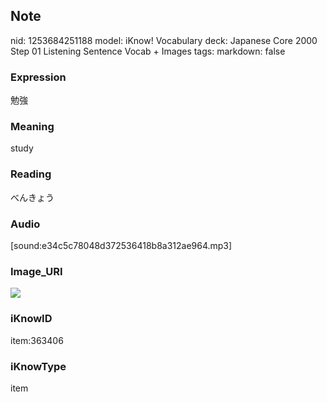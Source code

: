 ## Note
nid: 1253684251188
model: iKnow! Vocabulary
deck: Japanese Core 2000 Step 01 Listening Sentence Vocab + Images
tags: 
markdown: false

### Expression
勉強

### Meaning
study

### Reading
べんきょう

### Audio
[sound:e34c5c78048d372536418b8a312ae964.mp3]

### Image_URI
<!DOCTYPE html>
<title></title>
<img src="8ee69c8939432f6c6648a0ec7caae59b.jpg">



### iKnowID
item:363406

### iKnowType
item
